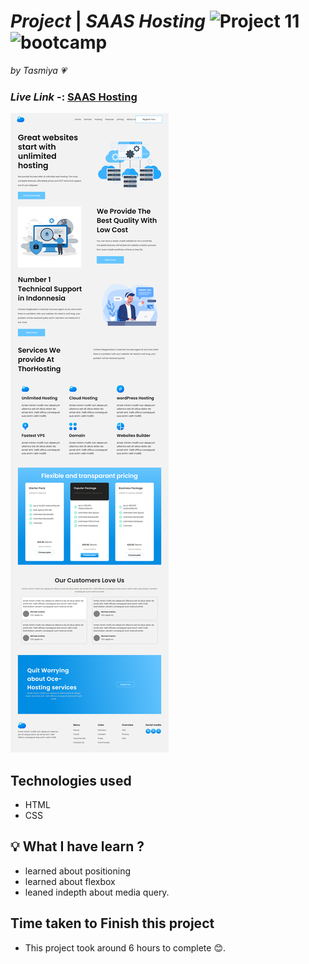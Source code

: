 # _Project_ | _SAAS Hosting_ ![Project 11](https://img.shields.io/badge/Project%20-11-green) ![bootcamp](https://img.shields.io/badge/JS-Bootcamp-yellow)

_by Tasmiya 💗_

### _Live Link_ -: [SAAS Hosting]()

![SAAS Hosting](11.png)

## Technologies used

- HTML
- CSS

## 💡 What I have learn ?

- learned about positioning
- learned about flexbox
- leaned indepth about media query.

## Time taken to Finish this project

- This project took around 6 hours to complete 😊.
